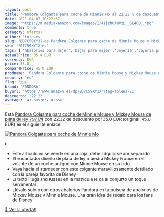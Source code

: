 ```yaml
---
layout: post
title: 'Pandora Colgante para coche de Minnie Mo al 22.22 % de descuento'
date: 2021-04-07 10:22:37
image: 'https://m.media-amazon.com/images/I/41jzhUAWVzL._SL400_.jpg'
comments: true
category: ofertas
author: 'tole.es'
slug: 'B07C59XY1X-es Pandora Colgante para coche de Minnie Mouse y Mickey Mouse...'
sku: 'B07C59XY1X-es'
tags: [ 'Abalorios para mujer','Dijes para mujer','Joyería','Joyería para mujer','de','ley','pandora','plata', ]
actualPrice: 35.0 EUR
currency: EUR
price: 35.0
comparePrice: 45.0 EUR
prodname: 'Pandora Colgante para coche de Minnie Mouse y Mickey Mouse de plata de ley 797174'
country: 'es'
flag: '🇪🇸'
brand: 'PANDORA'
buyurl: 'https://www.amazon.es/dp/B07C59XY1X/?tag=tolees-21'
descuento: '22.22'
average: '43.8392857142858'
---
```


Está [Pandora Colgante para coche de Minnie Mouse y Mickey Mouse de plata de ley 797174](https://www.amazon.es/dp/B07C59XY1X/?tag=tolees-21) con 22.22 de descuento por 35.0 EUR (original: 45.0 EUR) en el siguiente enlace!

[![Pandora Colgante para coche de Minnie Mo](https://m.media-amazon.com/images/I/41jzhUAWVzL._SL400_.jpg)](https://www.amazon.es/dp/B07C59XY1X/?tag=tolees-21)

ℹ️:

- Este artículo no se vende en una caja, debe adquirirse por separado
- El encantador diseño de plata de ley muestra Mickey Mouse en el volante de un coche antiguo con Minnie Mouse en su lado
- Vaya hacia el atardecer con este colgante maravillosamente detallado con la pareja favorita de Disney
- El texto Hugs and Kisses en la matrícula le da al conjunto un toque sentimental
- Llévalo solo o con otros abalorios Pandora en tu pulsera de abalorios de Mickey Mouse y Minnie Mouse. Una gran idea de regalo para los fans de Disney

[🛒 Ver la oferta!!](https://www.amazon.es/dp/B07C59XY1X/?tag=tolees-21)
